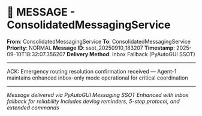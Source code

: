 # 📨 MESSAGE - ConsolidatedMessagingService

**From**: ConsolidatedMessagingService
**To**: ConsolidatedMessagingService
**Priority**: NORMAL
**Message ID**: ssot_20250910_183207
**Timestamp**: 2025-09-10T18:32:07.356207
**Delivery Method**: Inbox Fallback (PyAutoGUI SSOT)

---

ACK: Emergency routing resolution confirmation received — Agent-1 maintains enhanced inbox-only mode operational for critical coordination

---

*Message delivered via PyAutoGUI Messaging SSOT*
*Enhanced with inbox fallback for reliability*
*Includes devlog reminders, 5-step protocol, and extended commands*
